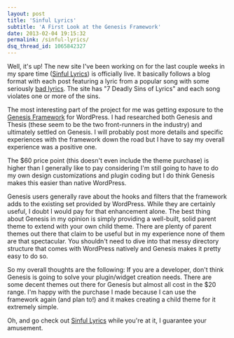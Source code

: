 ```yaml
---
layout: post
title: 'Sinful Lyrics'
subtitle: 'A First Look at the Genesis Framework'
date: 2013-02-04 19:15:32
permalink: /sinful-lyrics/
dsq_thread_id: 1065842327
---
```


Well, it's up! The new site I've been working on for the last couple weeks in my spare time ([Sinful Lyrics](http://sinfullyrics.com "Sinful Lyrics")) is officially live. It basically follows a blog format with each post featuring a lyric from a popular song with some seriously [bad lyrics](http://sinfullyrics.com "bad lyrics"). The site has "7 Deadly Sins of Lyrics" and each song violates one or more of the sins.

The most interesting part of the project for me was getting exposure to the [Genesis Framework](http://www.studiopress.com/ "Genesis") for WordPress. I had researched both Genesis and Thesis (these seem to be the two front-runners in the industry) and ultimately settled on Genesis. I will probably post more details and specific experiences with the framework down the road but I have to say my overall experience was a positive one. <!--more-->

The $60 price point (this doesn't even include the theme purchase) is higher than I generally like to pay considering I'm still going to have to do my own design customizations and plugin coding but I do think Genesis makes this easier than native WordPress.

Genesis users generally rave about the hooks and filters that the framework adds to the existing set provided by WordPress. While they are certainly useful, I doubt I would pay for that enhancement alone. The best thing about Genesis in my opinion is simply providing a well-built, solid parent theme to extend with your own child theme. There are plenty of parent themes out there that claim to be useful but in my experience none of them are that spectacular. You shouldn't need to dive into that messy directory structure that comes with WordPress natively and Genesis makes it pretty easy to do so.

So my overall thoughts are the following: If you are a developer, don't think Genesis is going to solve your plugin/widget creation needs. There are some decent themes out there for Genesis but almost all cost in the $20 range. I'm happy with the purchase I made because I can use the framework again (and plan to!) and it makes creating a child theme for it extremely simple.

Oh, and go check out [Sinful Lyrics](http://sinfullyrics.com "Sinful Lyrics") while you're at it, I guarantee your amusement.
